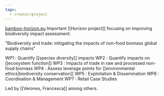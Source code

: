 ```yaml
---
tags:
  - creator/project
---
```

[bamboo-horizon.eu](https://bamboo-horizon.eu)
Important [[Horizon project]] focusing on improving biodiversity impact assessment.

"Biodiversity and trade: mitigating the impacts of non-food biomass global supply chains"

WP1 : Quantify [[species diversity]] impacts
WP2 : Quantify impacts on [[ecosystem function]]
WP3 : Impacts of trade in raw and processed non-food biomass
WP4 : Assess leverage points for [[environmental ethics|biodiversity conservation]]
WP5 : Exploitation & Dissemination
WP6 : Coordination & Management
WP7 : Retail Case Studies

Led by [[Verones, Francesca]] among others.